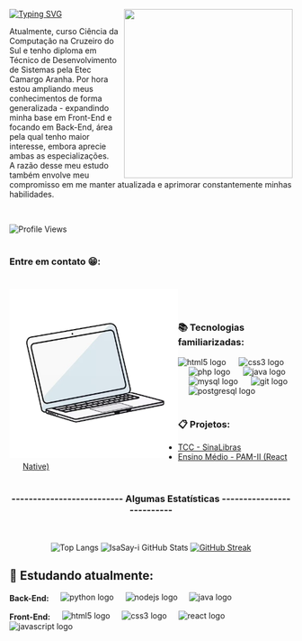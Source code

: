<p>
  <img align="right" src="https://raw.githubusercontent.com/IsaSay-i/IsaSay-i/main/src/hollow-knight-spin.gif" width="300px" height="300px">
</p>

<a href="https://git.io/typing-svg"><img src="https://readme-typing-svg.demolab.com?font=Gemunu+Libre&weight=600&size=36&letterSpacing=1px&duration=3000&pause=1500&color=FFFFFF&background=FF4100E4&vCenter=true&width=520&height=60&lines=HELLO_POVO!%F0%9F%91%8B;Sou+a+Isabelle+Sayuri+Isa+%3AD" alt="Typing SVG" /></a>
<p align="left">
  Atualmente, curso Ciência da Computação na Cruzeiro do Sul e tenho diploma  
  em Técnico de Desenvolvimento de Sistemas pela Etec Camargo Aranha. 
  Por hora estou ampliando meus conhecimentos de forma generalizada - expandindo minha base em Front-End e focando em  
  Back-End, área pela qual tenho maior interesse, embora aprecie ambas as especializações. <br> 
  A razão desse meu estudo também envolve meu compromisso em me manter atualizada e aprimorar constantemente minhas habilidades.
</p> <br>

![Profile Views](https://komarev.com/ghpvc/?username=IsaSay-i&color=blue)

#

<h3>Entre em contato 😁:</h3>

#

<p>
  <img align="left" src="https://raw.githubusercontent.com/IsaSay-i/IsaSay-i/main/src/notebook.png" width="300px" height="300px">
  <br><br>
</p>

<h3>📚 Tecnologias familiarizadas: </h3>
<div>
  <img src="https://cdn.jsdelivr.net/gh/devicons/devicon/icons/html5/html5-original.svg" height="50" alt="html5 logo"  />
  <img width="15" />
  <img src="https://cdn.jsdelivr.net/gh/devicons/devicon/icons/css3/css3-original.svg" height="50" alt="css3 logo"  />
  <img width="15" />
  <img src="https://raw.githubusercontent.com/devicons/devicon/refs/tags/v2.16.0/icons/php/php-original.svg" height="50" alt="php logo"  />
  <img width="15" />
  <img src="https://cdn.jsdelivr.net/gh/devicons/devicon/icons/java/java-original.svg" height="50" alt="java logo"  />
  <img width="15" />
  <img src="https://cdn.jsdelivr.net/gh/devicons/devicon/icons/mysql/mysql-original.svg" height="50" alt="mysql logo"  />
  <img width="15" />
  <img src="https://raw.githubusercontent.com/devicons/devicon/refs/tags/v2.16.0/icons/git/git-original.svg" height="50" alt="git logo"  />
  <img width="15" />
  <img src="https://cdn.jsdelivr.net/gh/devicons/devicon/icons/postgresql/postgresql-original.svg" height="50" alt="postgresql logo"  />
</div>

<br>

<h3>📋 Projetos: </h3>

- <a href="https://github.com/Pedr0AZ/TCC-LB/tree/caso-der-ruim" target="_blank">TCC - SinaLibras</a> 
- <a href="https://github.com/IsaSay-i/pamii-isabelle-isa" target="_blank">Ensino Médio - PAM-II (React Native)</a>

#

<div style="text-align: center;" align="center">

<h3>--------------------------    Algumas Estatísticas    --------------------------</h3> <br>

![Top Langs](https://github-readme-stats.vercel.app/api/top-langs/?username=IsaSay-i&size_weight=0.5&count_weight=0.5&theme=swift) 
![IsaSay-i GitHub Stats](https://github-readme-stats.vercel.app/api?username=IsaSay-i&show_icons=true&theme=codeSTACKr)
[![GitHub Streak](https://streak-stats.demolab.com?user=IsaSay-i&locale=pt_BR&card_width=465)](https://git.io/streak-stats)

</div>


## 🌱 Estudando atualmente:

<div align="left"> 
  <p>
    <strong style="vertical-align: middle;">Back-End:</strong>
    <img width="13" /> 
    <img src="https://raw.githubusercontent.com/devicons/devicon/refs/tags/v2.16.0/icons/python/python-original.svg" height="50" alt="python logo"  />
    <img width="13" /> 
    <img src="https://raw.githubusercontent.com/devicons/devicon/refs/tags/v2.16.0/icons/nodejs/nodejs-original-wordmark.svg" height="50" alt="nodejs logo"  />
    <img width="13" /> 
    <img src="https://cdn.jsdelivr.net/gh/devicons/devicon/icons/java/java-original.svg" height="50" alt="java logo"  />
  </p>
  
  <p>
    <strong style="vertical-align: middle;">Front-End:</strong>
    <img width="13" /> 
    <img src="https://cdn.jsdelivr.net/gh/devicons/devicon/icons/html5/html5-original.svg" height="50" alt="html5 logo"  />
    <img width="13" /> 
    <img src="https://cdn.jsdelivr.net/gh/devicons/devicon/icons/css3/css3-original.svg" height="50" alt="css3 logo"  />
    <img width="13" /> 
    <img src="https://cdn.jsdelivr.net/gh/devicons/devicon/icons/react/react-original.svg" height="50" alt="react logo"  />
    <img width="13" /> 
    <img src="https://cdn.jsdelivr.net/gh/devicons/devicon/icons/javascript/javascript-plain.svg" height="50" alt="javascript logo"  />
  </p>
</div>

